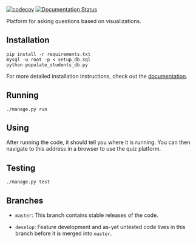 [![codecov](https://codecov.io/gh/PlasmaSheep/quizApp/branch/develop/graph/badge.svg)](https://codecov.io/gh/PlasmaSheep/quizApp)
[![Documentation Status](https://readthedocs.org/projects/quizapp/badge/?version=latest)](http://quizapp.readthedocs.io/en/latest/?badge=latest)


Platform for asking questions based on visualizations.

## Installation

    pip install -r requirements.txt
    mysql -u root -p < setup_db.sql
    python populate_students_db.py

For more detailed installation instructions, check out the
[documentation](https://quizapp.readthedocs.io/en/latest/getting_started.html).

## Running

    ./manage.py run

## Using

After running the code, it should tell you where it is running. You can
then navigate to this address in a browser to use the quiz platform.

## Testing

    ./manage.py test

## Branches

- `master`: This branch contains stable releases of the code.

- `develop`: Feature development and as-yet untested code lives in
    this branch before it is merged into `master`.
